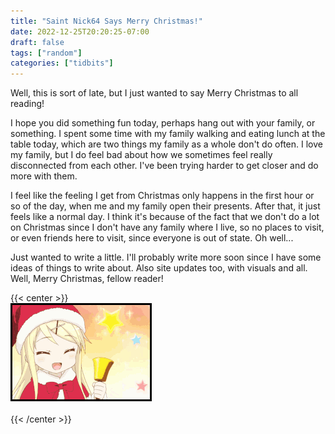 ```yaml
---
title: "Saint Nick64 Says Merry Christmas!"
date: 2022-12-25T20:20:25-07:00
draft: false
tags: ["random"]
categories: ["tidbits"]
---
```


Well, this is sort of late, but I just wanted to say Merry Christmas to all reading!        

I hope you did something fun today, perhaps hang out with your family, or something. I spent some time with my family walking and eating lunch at the table today, which are two things my family as a whole don't do often. I love my family, but I do feel bad about how we sometimes feel really disconnected from each other. I've been trying harder to get closer and do more with them.      

I feel like the feeling I get from Christmas only happens in the first hour or so of the day, when me and my family open their presents. After that, it just feels like a normal day. I think it's because of the fact that we don't do a lot on Christmas since I don't have any family where I live, so no places to visit, or even friends here to visit, since everyone is out of state. Oh well...     

Just wanted to write a little. I'll probably write more soon since I have some ideas of things to write about. Also site updates too, with visuals and all. Well, Merry Christmas, fellow reader!

{{< center >}}
    <br>
    <img style="max-width:600px;max-height:auto;border:0.25em solid black;" src="images/image.gif">
    <br>
    <br>
{{< /center >}}